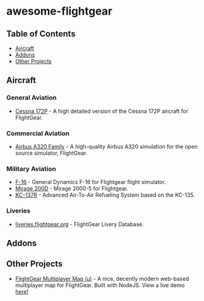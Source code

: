 # awesome-flightgear

## Table of Contents
- [Aircraft](#aircraft)
- [Addons](#addons)
- [Other Projects](#other-projects)

## Aircraft

### General Aviation
- [Cessna 172P](https://github.com/c172p-team/c172p) - A high detailed version of the Cessna 172P aircraft for FlightGear.

### Commercial Aviation
- [Airbus A320 Family](https://github.com/legoboyvdlp/A320-family) - A high-quality Airbus A320 simulation for the open source simulator, FlightGear.

### Military Aviation
- [F-16](https://github.com/NikolaiVChr/f16) - General Dynamics F-16 for Flightgear flight simulator.
- [Mirage 200D](https://github.com/5H1N0B11/flightgear-mirage2000) - Mirage 2000-5 for Flightgear.
- [KC-137R](https://github.com/JMaverick16/KC-137R) - Advanced Air-To-Air Refueling System based on the KC-135.

### Liveries

- [liveries.flightgear.org](https://liveries.flightgear.org/) - FlightGear Livery Database.

## Addons

## Other Projects

- [FlightGear Multiplayer Map (µ)](https://github.com/t3r/mpmap.js) - A nice, decently modern web-based multiplayer map for FlightGear. Built with NodeJS. View a live demo [here!](https://mpmap03.flightgear.org/)
